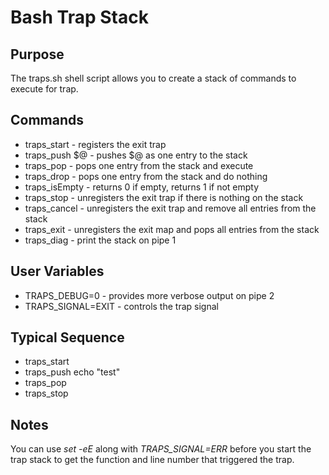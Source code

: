 # Bash Trap Stack
## Purpose
The traps.sh shell script allows you to create a stack of commands to execute for trap.
## Commands
* traps_start - registers the exit trap
* traps_push $@ - pushes $@ as one entry to the stack
* traps_pop - pops one entry from the stack and execute
* traps_drop - pops one entry from the stack and do nothing
* traps_isEmpty - returns 0 if empty, returns 1 if not empty
* traps_stop - unregisters the exit trap if there is nothing on the stack
* traps_cancel - unregisters the exit trap and remove all entries from the stack
* traps_exit - unregisters the exit map and pops all entries from the stack
* traps_diag - print the stack on pipe 1
## User Variables
* TRAPS_DEBUG=0 - provides more verbose output on pipe 2
* TRAPS_SIGNAL=EXIT - controls the trap signal
## Typical Sequence
* traps_start
* traps_push echo "test"
* traps_pop
* traps_stop
## Notes
You can use *set -eE* along with *TRAPS_SIGNAL=ERR* before you start the trap stack to get the function and line number that triggered the trap.